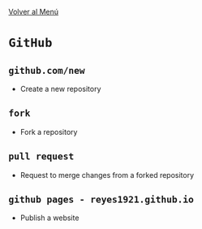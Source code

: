 [Volver al Menú](root.md)

# `GitHub`

## `github.com/new`

- Create a new repository

## `fork`

- Fork a repository

## `pull request`

- Request to merge changes from a forked repository

## `github pages - reyes1921.github.io`

- Publish a website
